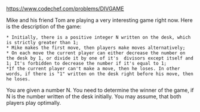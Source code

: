 https://www.codechef.com/problems/DIVGAME

 Mike and his friend Tom are playing a very interesting game right now. Here is the description of the game:

    * Initially, there is a positive integer N written on the desk, which is strictly greater than 1;
    * Mike makes the first move, then players make moves alternatively;
    * On each move the current player can either decrease the number on the desk by 1, or divide it by one of it's  divisors except itself and 1; It's forbidden to decrease the number if it's equal to 1;
    *If the current player can't make a move, then he loses. In other words, if there is "1" written on the desk right before his move, then he loses. 

You are given a number N. You need to determine the winner of the game, if N is the number written of the desk initially. You may assume, that both players play optimally. 